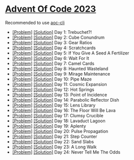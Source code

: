 # [Advent Of Code 2023](https://adventofcode.com/2023/)

Recommended to use [aoc-cli](https://github.com/scarvalhojr/aoc-cli)

- [[Problem]](https://adventofcode.com/2023/day/1) [[Solution]](src/Day01.kt) Day 1: Trebuchet?!
- [[Problem]](https://adventofcode.com/2023/day/2) [[Solution]](src/Day02.kt) Day 2: Cube Conundrum
- [[Problem]](https://adventofcode.com/2023/day/3) [[Solution]](src/Day03.kt) Day 3: Gear Ratios
- [[Problem]](https://adventofcode.com/2023/day/4) [[Solution]](src/Day04.kt) Day 4: Scratchcards
- [[Problem]](https://adventofcode.com/2023/day/5) [[Solution]](src/Day05.kt) Day 5: If You Give A Seed A Fertilizer
- [[Problem]](https://adventofcode.com/2023/day/6) [[Solution]](src/Day06.kt) Day 6: Wait For It
- [[Problem]](https://adventofcode.com/2023/day/7) [[Solution]](src/Day07.kt) Day 7: Camel Cards
- [[Problem]](https://adventofcode.com/2023/day/8) [[Solution]](src/Day08.kt) Day 8: Haunted Wasteland
- [[Problem]](https://adventofcode.com/2023/day/9) [[Solution]](src/Day09.kt) Day 9: Mirage Maintenance
- [[Problem]](https://adventofcode.com/2023/day/10) [[Solution]](src/Day10.kt) Day 10: Pipe Maze
- [[Problem]](https://adventofcode.com/2023/day/11) [[Solution]](src/Day11.kt) Day 11: Cosmic Expansion
- [[Problem]](https://adventofcode.com/2023/day/12) [[Solution]](src/Day12.kt) Day 12: Hot Springs
- [[Problem]](https://adventofcode.com/2023/day/13) [[Solution]](src/Day13.kt) Day 13: Point of Incidence
- [[Problem]](https://adventofcode.com/2023/day/14) [[Solution]](src/Day14.kt) Day 14: Parabolic Reflector Dish
- [[Problem]](https://adventofcode.com/2023/day/15) [[Solution]](src/Day15.kt) Day 15: Lens Library
- [[Problem]](https://adventofcode.com/2023/day/16) [[Solution]](src/Day16.kt) Day 16: The Floor Will Be Lava
- [[Problem]](https://adventofcode.com/2023/day/17) [[Solution]](src/Day17.kt) Day 17: Clumsy Crucible
- [[Problem]](https://adventofcode.com/2023/day/18) [[Solution]](src/Day18.kt) Day 18: Lavaduct Lagoon
- [[Problem]](https://adventofcode.com/2023/day/19) [[Solution]](src/Day19.kt) Day 19: Aplenty
- [[Problem]](https://adventofcode.com/2023/day/20) [[Solution]](src/Day20.kt) Day 20: Pulse Propagation
- [[Problem]](https://adventofcode.com/2023/day/21) [[Solution]](src/Day21.kt) Day 21: Step Counter
- [[Problem]](https://adventofcode.com/2023/day/22) [[Solution]](src/Day22.kt) Day 22: Sand Slabs
- [[Problem]](https://adventofcode.com/2023/day/23) [[Solution]](src/Day23.kt) Day 23: A Long Walk
- [[Problem]](https://adventofcode.com/2023/day/24) [[Solution]](src/Day24.kt) Day 24: Never Tell Me The Odds
